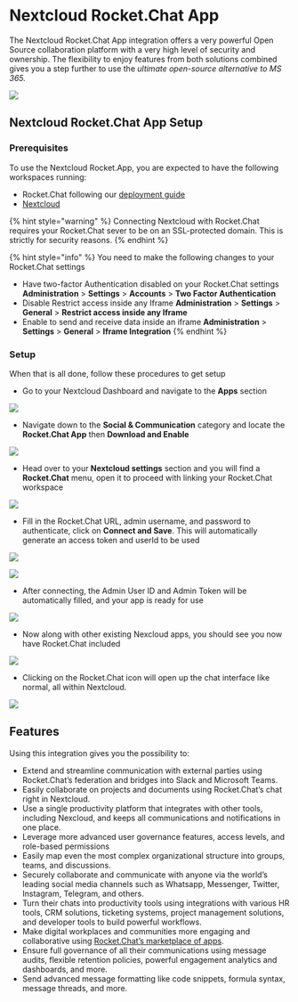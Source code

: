 # Nextcloud Rocket.Chat App

The Nextcloud Rocket.Chat App integration offers a very powerful Open Source collaboration platform with a very high level of security and ownership. The flexibility to enjoy features from both solutions combined gives you a step further to use the _ultimate open-source alternative to MS 365._

![](<../../../../.gitbook/assets/image (642).png>)

## Nextcloud Rocket.Chat App Setup

### Prerequisites

To use the Nextcloud Rocket.App, you are expected to have the following workspaces running:

* Rocket.Chat following our [deployment guide](../../../../quick-start/installing-and-updating/)
* [Nextcloud](https://nextcloud.com)

{% hint style="warning" %}
Connecting Nextcloud with Rocket.Chat requires your Rocket.Chat sever to be on an SSL-protected domain. This is strictly for security reasons.
{% endhint %}

{% hint style="info" %}
You need to make the following changes to your Rocket.Chat settings

* Have two-factor Authentication disabled on your Rocket.Chat settings **Administration** > **Settings** > **Accounts** > **Two Factor Authentication**
* Disable Restrict access inside any Iframe **Administration** > **Settings** > **General** > **Restrict access inside any Iframe**
* Enable to send and receive data inside an iframe **Administration** > **Settings** > **General** > **Iframe Integration**
{% endhint %}

### Setup

When that is all done, follow these procedures to get setup

* Go to your Nextcloud Dashboard and navigate to the **Apps** section

![](<../../../../.gitbook/assets/image (634).png>)

* Navigate down to the **Social & Communication** category and locate the **Rocket.Chat App** then **Download and Enable**

![](<../../../../.gitbook/assets/image (651).png>)

* Head over to your **Nextcloud settings** section and you will find a **Rocket.Chat** menu, open it to proceed with linking your Rocket.Chat workspace

![](<../../../../.gitbook/assets/image (648).png>)

* Fill in the Rocket.Chat URL, admin username, and password to authenticate, click on **Connect and Save**. This will automatically generate an access token and userId to be used

![](<../../../../.gitbook/assets/image (253).png>)

![](<../../../../.gitbook/assets/image (667) (1) (1).png>)

* After connecting, the Admin User ID and Admin Token will be automatically filled, and your app is ready for use

![](<../../../../.gitbook/assets/image (638).png>)

* Now along with other existing Nexcloud apps, you should see you now have Rocket.Chat included

![](<../../../../.gitbook/assets/image (663).png>)

* Clicking on the Rocket.Chat icon will open up the chat interface like normal, all within Nextcloud.

![](<../../../../.gitbook/assets/image (674).png>)

## Features

Using this integration gives you the possibility to:

* Extend and streamline communication with external parties using Rocket.Chat’s federation and bridges into Slack and Microsoft Teams.
* Easily collaborate on projects and documents using Rocket.Chat’s chat right in Nextcloud.
* Use a single productivity platform that integrates with other tools, including Nexcloud, and keeps all communications and notifications in one place.
* Leverage more advanced user governance features, access levels, and role-based permissions
* Easily map even the most complex organizational structure into groups, teams, and discussions.
* Securely collaborate and communicate with anyone via the world’s leading social media channels such as Whatsapp, Messenger, Twitter, Instagram, Telegram, and others.
* Turn their chats into productivity tools using integrations with various HR tools, CRM solutions, ticketing systems, project management solutions, and developer tools to build powerful workflows.
* Make digital workplaces and communities more engaging and collaborative using [Rocket.Chat’s marketplace of apps](https://rocket.chat/marketplace).
* Ensure full governance of all their communications using message audits, flexible retention policies, powerful engagement analytics and dashboards, and more.
* Send advanced message formatting like code snippets, formula syntax, message threads, and more.
